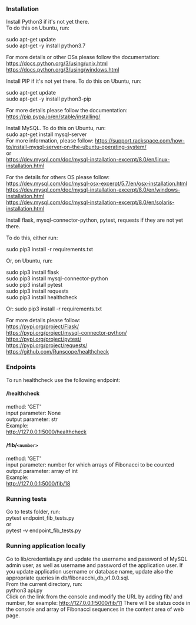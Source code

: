 ### Installation  

Install Python3 if it's not yet there.  
To do this on Ubuntu, run:  
  
sudo apt-get update  
sudo apt-get -y install python3.7  
  
For more details or other OSs please follow the documentation:  
https://docs.python.org/3/using/unix.html  
https://docs.python.org/3/using/windows.html  
  
Install PIP if it's not yet there. To do this on Ubuntu, run:  
  
sudo apt-get update  
sudo apt-get -y install python3-pip  

For more details please follow the documentation:  
https://pip.pypa.io/en/stable/installing/  

Install MySQL. To do this on Ubuntu, run:  
sudo apt-get install mysql-server  
For more information, please follow:
https://support.rackspace.com/how-to/install-mysql-server-on-the-ubuntu-operating-system/  
or  
https://dev.mysql.com/doc/mysql-installation-excerpt/8.0/en/linux-installation.html  

For the details for others OS please follow:  
https://dev.mysql.com/doc/mysql-osx-excerpt/5.7/en/osx-installation.html  
https://dev.mysql.com/doc/mysql-installation-excerpt/8.0/en/windows-installation.html  
https://dev.mysql.com/doc/mysql-installation-excerpt/8.0/en/solaris-installation.html  

Install flask, mysql-connector-python, pytest, requests if they are not yet there.  

To do this, either run:  

sudo pip3 install -r requirements.txt  

Or, on Ubuntu, run:  

sudo pip3 install flask  
sudo pip3 install mysql-connector-python  
sudo pip3 install pytest  
sudo pip3 install requests  
sudo pip3 install healthcheck  

Or:
sudo pip3 install -r requirements.txt

For more details please follow:  
https://pypi.org/project/Flask/  
https://pypi.org/project/mysql-connector-python/  
https://pypi.org/project/pytest/  
https://pypi.org/project/requests/  
https://github.com/Runscope/healthcheck  

### Endpoints

To run healthcheck use the following endpoint:  
#### /healthcheck
method: 'GET'  
input parameter: None  
output parameter: str  
Example:  
http://127.0.0.1:5000/healthcheck  

#### /fib/`<number>`
method: 'GET'  
input parameter: number for which arrays of Fibonacci to be counted  
output parameter: array of int  
Example:  
http://127.0.0.1:5000/fib/18  

### Running tests

Go to tests folder, run:  
pytest endpoint_fib_tests.py  
or  
pytest -v endpoint_fib_tests.py  

### Running application locally

Go to lib/credentials.py and update the username and password of MySQL admin user, as well as username and password of the application user. If you update application username or database name, update also the appropriate queries in db/fibonacchi_db_v1.0.0.sql.  
From the current directory, run:  
python3 api.py  
Click on the link from the console and modify the URL by adding fib/ and number, for example:
http://127.0.0.1:5000/fib/11
There will be status code in the console and array of Fibonacci sequences in the content area of web page.
